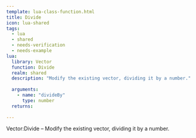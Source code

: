 ```yaml
---
template: lua-class-function.html
title: Divide
icon: lua-shared
tags:
  - lua
  - shared
  - needs-verification
  - needs-example
lua:
  library: Vector
  function: Divide
  realm: shared
  description: "Modify the existing vector, dividing it by a number."
  
  arguments:
    - name: "divideBy"
      type: number
  returns:
    
---
```


<div class="lua__search__keywords">
Vector:Divide &#x2013; Modify the existing vector, dividing it by a number.
</div>
